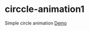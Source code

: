 # circcle-animation1
Simple circle animation <a href="https://afsar-uddin.github.io/circcle-animation1/">Demo</a>
